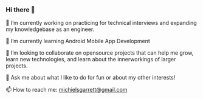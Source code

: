 ### Hi there 👋

<!--
**garrettmichiels/garrettmichiels** is a ✨ _special_ ✨ repository because its `README.md` (this file) appears on your GitHub profile.

Here are some ideas to get you started:

- 🔭 I’m currently working on ...
- 🌱 I’m currently learning ...
- 👯 I’m looking to collaborate on ...
- 🤔 I’m looking for help with ...
- 💬 Ask me about ...
- 📫 How to reach me: ...
- 😄 Pronouns: ...
- ⚡ Fun fact: ...
-->

🔭 I’m currently working on practicing for technical interviews and expanding my knowledgebase as an engineer.

🌱 I’m currently learning Android Mobile App Development

👯 I’m looking to collaborate on opensource projects that can help me grow, learn new technologies, and learn about the innerworkings of larger projects.

💬 Ask me about what I like to do for fun or about my other interests!

📫 How to reach me: michielsgarrett@gmail.com
